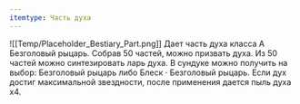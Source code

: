 ```yaml
---
itemtype: Часть духа
---
```

![[Temp/Placeholder_Bestiary_Part.png]]
Дает часть духа класса А Безголовый рыцарь. Собрав 50 частей, можно призвать духа. Из 50 частей можно синтезировать ларь духа. В сундуке можно получить на выбор: Безголовый рыцарь либо Блеск · Безголовый рыцарь. Если дух достиг максимальной звездности, после применения дается пыль духа х4.
